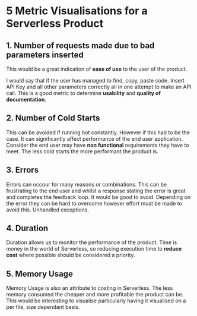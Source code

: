 # 5 Metric Visualisations for a Serverless Product


## 1. Number of requests made due to bad parameters inserted


This would be a great indication of <b>ease of use</b> to the user of the product. 

I would say that if the user has managed to find, copy, paste code. Insert API Key and all other parameters correctly all in one attempt to make an API call. This is a good metric to determine <b>usability</b> and <b>quality of documentation</b>.


## 2. Number of Cold Starts


This can be avoided if running hot constantly. However if this had to be the case. It can significantly affect performance of the end user application. Consider the end user may have <b>non functional</b> requirements they have to meet. The less cold starts the more performant the product is.


## 3. Errors


Errors can occour for many reasons or combinations. This can be frustrating to the end user and whilst a response stating the error is great and completes the feedback loop. It would be good to avoid. Depending on the error they can be hard to overcome however effort must be made to avoid this. Unhandled exceptions.


## 4. Duration


Duration allows us to monitor the performance of the product. Time is money in the world of Serverless, so reducing execution time to <b>reduce cost</b> where possible should be considered a priority.

## 5. Memory Usage


Memory Usage is also an attribute to costing in Serverless. The less memory consumed the cheaper and more profitable the product can be. This would be interesting to visualise particularly having it visualised on a per file, size dependant basis.




